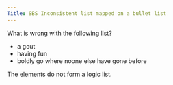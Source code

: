 ```yaml
---
Title: SBS Inconsistent list mapped on a bullet list
---
```


What is wrong with the following list?

-  a gout
-  having fun
-  boldly go where noone else have gone before

The elements do not form a logic list.
